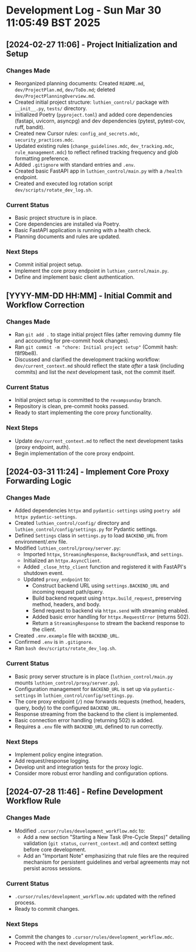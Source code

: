 # Development Log - Sun Mar 30 11:05:49 BST 2025

## [2024-02-27 11:06] - Project Initialization and Setup

### Changes Made
- Reorganized planning documents: Created `README.md`, `dev/ProjectPlan.md`, `dev/ToDo.md`; deleted `dev/ProjectPlanningOverview.md`.
- Created initial project structure: `luthien_control/` package with `__init__.py`, `tests/` directory.
- Initialized Poetry (`pyproject.toml`) and added core dependencies (fastapi, uvicorn, asyncpg) and dev dependencies (pytest, pytest-cov, ruff, bandit).
- Created new Cursor rules: `config_and_secrets.mdc`, `security_practices.mdc`.
- Updated existing rules (`change_guidelines.mdc`, `dev_tracking.mdc`, `rule_management.mdc`) to reflect refined tracking frequency and glob formatting preference.
- Added `.gitignore` with standard entries and `.env`.
- Created basic FastAPI app in `luthien_control/main.py` with a `/health` endpoint.
- Created and executed log rotation script `dev/scripts/rotate_dev_log.sh`.

### Current Status
- Basic project structure is in place.
- Core dependencies are installed via Poetry.
- Basic FastAPI application is running with a health check.
- Planning documents and rules are updated.

### Next Steps
- Commit initial project setup.
- Implement the core proxy endpoint in `luthien_control/main.py`.
- Define and implement basic client authentication.

## [YYYY-MM-DD HH:MM] - Initial Commit and Workflow Correction

### Changes Made
- Ran `git add .` to stage initial project files (after removing dummy file and accounting for pre-commit hook changes).
- Ran `git commit -m "chore: Initial project setup"` (Commit hash: f8f9be8).
- Discussed and clarified the development tracking workflow: `dev/current_context.md` should reflect the state *after* a task (including commits) and list the *next* development task, not the commit itself.

### Current Status
- Initial project setup is committed to the `revampsunday` branch.
- Repository is clean, pre-commit hooks passed.
- Ready to start implementing the core proxy functionality.

### Next Steps
- Update `dev/current_context.md` to reflect the next development tasks (proxy endpoint, auth).
- Begin implementation of the core proxy endpoint.

## [2024-03-31 11:24] - Implement Core Proxy Forwarding Logic

### Changes Made
- Added dependencies `httpx` and `pydantic-settings` using `poetry add httpx pydantic-settings`.
- Created `luthien_control/config/` directory and `luthien_control/config/settings.py` for Pydantic settings.
- Defined `Settings` class in `settings.py` to load `BACKEND_URL` from environment/.env file.
- Modified `luthien_control/proxy/server.py`:
  - Imported `httpx`, `StreamingResponse`, `BackgroundTask`, and `settings`.
  - Initialized an `httpx.AsyncClient`.
  - Added `_close_http_client` function and registered it with FastAPI's shutdown event.
  - Updated `proxy_endpoint` to:
    - Construct backend URL using `settings.BACKEND_URL` and incoming request path/query.
    - Build backend request using `httpx.build_request`, preserving method, headers, and body.
    - Send request to backend via `httpx.send` with streaming enabled.
    - Added basic error handling for `httpx.RequestError` (returns 502).
    - Return a `StreamingResponse` to stream the backend response to the client.
- Created `.env.example` file with `BACKEND_URL`.
- Confirmed `.env` is in `.gitignore`.
- Ran `bash dev/scripts/rotate_dev_log.sh`.

### Current Status
- Basic proxy server structure is in place (`luthien_control/main.py` mounts `luthien_control/proxy/server.py`).
- Configuration management for `BACKEND_URL` is set up via `pydantic-settings` in `luthien_control/config/settings.py`.
- The core proxy endpoint (`/`) now forwards requests (method, headers, query, body) to the configured `BACKEND_URL`.
- Response streaming from the backend to the client is implemented.
- Basic connection error handling (returning 502) is added.
- Requires a `.env` file with `BACKEND_URL` defined to run correctly.

### Next Steps
- Implement policy engine integration.
- Add request/response logging.
- Develop unit and integration tests for the proxy logic.
- Consider more robust error handling and configuration options.

## [2024-07-28 11:46] - Refine Development Workflow Rule

### Changes Made
- Modified `.cursor/rules/development_workflow.mdc` to:
    - Add a new section "Starting a New Task (Pre-Cycle Steps)" detailing validation (`git status`, `current_context.md`) and context setting before core development.
    - Add an "Important Note" emphasizing that rule files are the required mechanism for persistent guidelines and verbal agreements may not persist across sessions.

### Current Status
- `.cursor/rules/development_workflow.mdc` updated with the refined process.
- Ready to commit changes.

### Next Steps
- Commit the changes to `.cursor/rules/development_workflow.mdc`.
- Proceed with the next development task.
